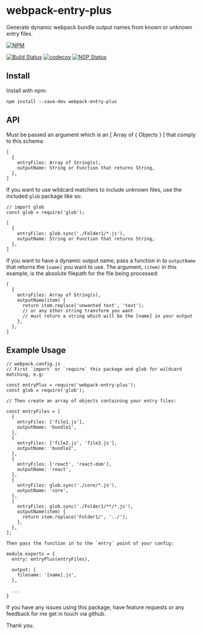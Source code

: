 # webpack-entry-plus

Generate dynamic webpack bundle output names from known or unknown entry files.


[![NPM](https://nodei.co/npm/webpack-entry-plus.png?downloads=true&downloadRank=true&stars=true)](https://nodei.co/npm/webpack-entry-plus/)


[![Build Status](https://travis-ci.org/sanjsanj/webpack-entry-plus.svg?branch=master)](https://travis-ci.org/sanjsanj/webpack-entry-plus)  [![codecov](https://codecov.io/gh/sanjsanj/webpack-entry-plus/branch/master/graph/badge.svg)](https://codecov.io/gh/sanjsanj/webpack-entry-plus)  [![NSP Status](https://nodesecurity.io/orgs/sanjsanj/projects/893609ae-4480-4dc0-b7d6-db0499c386eb/badge)](https://nodesecurity.io/orgs/sanjsanj/projects/893609ae-4480-4dc0-b7d6-db0499c386eb)


## Install

Install with npm:

```
npm install --save-dev webpack-entry-plus
```

## API

Must be passed an argument which is an [ Array of { Objects } ] that comply to this schema:

```
[
  {
    entryFiles: Array of String(s),
    outputName: String or Function that returns String,
  },
]
```

If you want to use wildcard matchers to include unknown files, use the included `glob` package like so:

```
// import glob
const glob = require('glob');

[
  {
    entryFiles: glob.sync('./Folder1/*.js'),
    outputName: String or Function that returns String,
  },
]
```

If you want to have a dynamic output name, pass a function in to `outputName` that returns the `[name]` you want to use.  The argument, `(item)` in this example, is the absolute filepath for the file being processed:

```
[
  {
    entryFiles: Array of String(s),
    outputName(item) {
      return item.replace('unwanted text', 'text');
      // or any other string transform you want
      // must return a string which will be the [name] in your output
    },
  },
]
```

## Example Usage

```
// webpack.config.js
// First `import` or `require` this package and glob for wildcard matching, e.g:

const entryPlus = require('webpack-entry-plus');
const glob = require('glob');

// Then create an array of objects containing your entry files:

const entryFiles = [
  {
    entryFiles: ['file1.js'],
    outputName: 'bundle1',
  },
  {
    entryFiles: ['file2.js', 'file3.js'],
    outputName: 'bundle2',
  },
  {
    entryFiles: ['react', 'react-dom'],
    outputName: 'react',
  },
  {
    entryFiles: glob.sync('./core/*.js'),
    outputName: 'core',
  },
  {
    entryFiles: glob.sync('./Folder1/**/*.js'),
    outputName(item) {
      return item.replace('Folder1/', '../');
    },
  },
];

Then pass the function in to the `entry` point of your config:

module.exports = {
  entry: entryPlus(entryFiles),

  output: {
    filename: '[name].js',
  },

  ...
}
```

If you have any issues using this package, have feature requests or any feedback for me get in touch via github.

Thank you.
